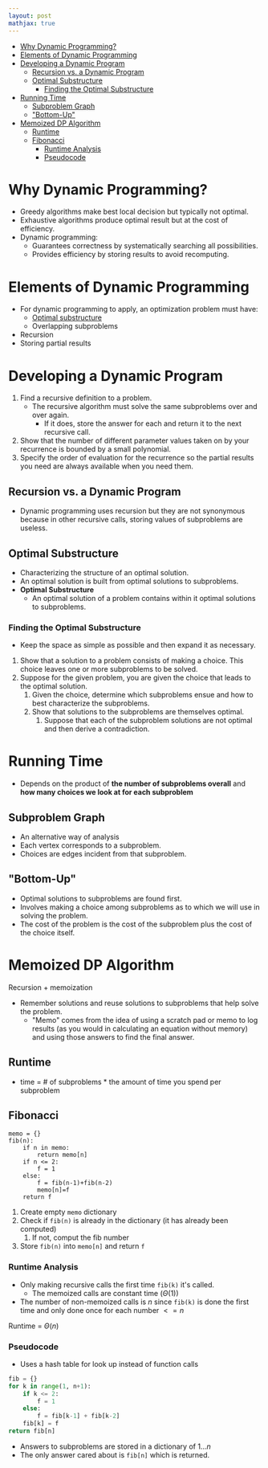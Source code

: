 ```yaml
---
layout: post
mathjax: true
---
```

- [Why Dynamic Programming?](#why-dynamic-programming)
- [Elements of Dynamic Programming](#elements-of-dynamic-programming)
- [Developing a Dynamic Program](#developing-a-dynamic-program)
    - [Recursion vs. a Dynamic Program](#recursion-vs-a-dynamic-program)
    - [Optimal Substructure](#optimal-substructure)
        - [Finding the Optimal Substructure](#finding-the-optimal-substructure)
- [Running Time](#running-time)
    - [Subproblem Graph](#subproblem-graph)
    - ["Bottom-Up"](#bottom-up)
- [Memoized DP Algorithm](#memoized-dp-algorithm)
    - [Runtime](#runtime)
    - [Fibonacci](#fibonacci)
        - [Runtime Analysis](#runtime-analysis)
        - [Pseudocode](#pseudocode)

# Why Dynamic Programming?
* Greedy algorithms make best local decision but typically not optimal.
* Exhaustive algorithms produce optimal result but at the cost of efficiency.
* Dynamic programming:
    * Guarantees correctness by systematically searching all possibilities.
    * Provides efficiency by storing results to avoid recomputing.

# Elements of Dynamic Programming
* For dynamic programming to apply, an optimization problem must have:
    * [Optimal substructure](#optimal-substructure)
    * Overlapping subproblems
* Recursion
* Storing partial results

# Developing a Dynamic Program
1. Find a recursive definition to a problem.
    * The recursive algorithm must solve the same subproblems over and over again.
        * If it does, store the answer for each and return it to the next recursive call.
2. Show that the number of different parameter values taken on by your recurrence is bounded by a small polynomial.
3. Specify the order of evaluation for the recurrence so the partial results you need are always available when you need them.

## Recursion vs. a Dynamic Program
* Dynamic programming uses recursion but they are not synonymous because in other recursive calls, storing values of subproblems are useless.

## Optimal Substructure
* Characterizing the structure of an optimal solution.
* An optimal solution is built from optimal solutions to subproblems.
* **Optimal Substructure**
    * An optimal solution of a problem contains within it optimal solutions to subproblems.

### Finding the Optimal Substructure
* Keep the space as simple as possible and then expand it as necessary.
1. Show that a solution to a problem consists of making a choice.  This choice leaves one or more subproblems to be solved.
2. Suppose for the given problem, you are given the choice that leads to the optimal solution.
    1. Given the choice, determine which subproblems ensue and how to best characterize the subproblems.
    2. Show that solutions to the subproblems are themselves optimal.
        1. Suppose that each of the subproblem solutions are not optimal and then derive a contradiction.

# Running Time
* Depends on the product of **the number of subproblems overall** and **how many choices we look at for each subproblem**

## Subproblem Graph
* An alternative way of analysis
* Each vertex corresponds to a subproblem.
* Choices are edges incident from that subproblem.

## "Bottom-Up"
* Optimal solutions to subproblems are found first.
* Involves making a choice among subproblems as to which we will use in solving the problem.
* The cost of the problem is the cost of the subproblem plus the cost of the choice itself.

# Memoized DP Algorithm
Recursion + memoization
* Remember solutions and reuse solutions to subproblems that help solve the problem.
    * "Memo" comes from the idea of using a scratch pad or memo to log results (as you would in calculating an equation without memory) and using those answers to find the final answer.
## Runtime
* time = # of subproblems * the amount of time you spend per subproblem

## Fibonacci
```
memo = {}
fib(n):
    if n in memo:
        return memo[n]
    if n <= 2:
        f = 1
    else:
        f = fib(n-1)+fib(n-2)
        memo[n]=f
    return f
```

1. Create empty `memo` dictionary
2. Check if `fib(n)` is already in the dictionary (it has already been computed)
    1. If not, comput the fib number
3. Store `fib(n)` into `memo[n]` and return `f`

### Runtime Analysis
* Only making recursive calls the first time `fib(k)` it's called.
    * The memoized calls are constant time ($\Theta(1)$)
* The number of non-memoized calls is $n$ since `fib(k)` is done the first time and only done once for each number $<= n$

Runtime = $\Theta(n)$

### Pseudocode
* Uses a hash table for look up instead of function calls

```py
fib = {}
for k in range(1, n+1):
    if k <= 2:
        f = 1
    else:
        f = fib[k-1] + fib[k-2]
    fib[k] = f
return fib[n]
```
* Answers to subproblems are stored in a dictionary of $1...n$
* The only answer cared about is `fib[n]` which is returned.